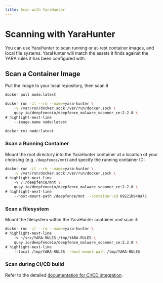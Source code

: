 ```yaml
---
title: Scan with YaraHunter
---
```



# Scanning with YaraHunter

You can use YaraHunter to scan running or at-rest container images, and local file systems.  YaraHunter will match the assets it finds against the YARA rules it has been configured with.

## Scan a Container Image

Pull the image to your local repository, then scan it

```bash
docker pull node:latest

docker run -it --rm --name=yara-hunter \
    -v /var/run/docker.sock:/var/run/docker.sock \
    quay.io/deepfenceio/deepfence_malware_scanner_ce:2.2.0 \
# highlight-next-line
    --image-name node:latest

docker rmi node:latest
```

### Scan a Running Container

Mount the root directory into the YaraHunter container at a location of your choosing (e.g. `/deepfence/mnt`) and specify the running container ID:

```bash
docker run -it --rm --name=yara-hunter \
    -v /var/run/docker.sock:/var/run/docker.sock \
# highlight-next-line
    -v /:/deepfence/mnt \
    quay.io/deepfenceio/deepfence_malware_scanner_ce:2.2.0 \
# highlight-next-line
    --host-mount-path /deepfence/mnt --container-id 69221b948a73
```

### Scan a filesystem

Mount the filesystem within the YaraHunter container and scan it:

```bash
docker run -it --rm --name=yara-hunter \
# highlight-next-line
    -v ~/src/YARA-RULES:/tmp/YARA-RULES \
    quay.io/deepfenceio/deepfence_malware_scanner_ce:2.2.0 \
# highlight-next-line
    --local /tmp/YARA-RULES --host-mount-path /tmp/YARA-RULES
```

### Scan during CI/CD build

Refer to the detailed [documentation for CI/CD integration](https://github.com/khulnasoft-lab/YaraHunter/tree/main/ci-cd-integration).
